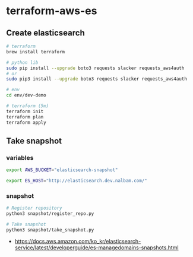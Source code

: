 # terraform-aws-es

## Create elasticsearch

```bash
# terraform
brew install terraform

# python lib
sudo pip install --upgrade boto3 requests slacker requests_aws4auth
# or
sudo pip3 install --upgrade boto3 requests slacker requests_aws4auth

# env
cd env/dev-demo

# terraform (5m)
terraform init
terraform plan
terraform apply
```

## Take snapshot

### variables

```bash
export AWS_BUCKET="elasticsearch-snapshot"

export ES_HOST="http://elasticsearch.dev.nalbam.com/"
```

### snapshot

```bash
# Register repository
python3 snapshot/register_repo.py

# Take snapshot
python3 snapshot/take_snapshot.py


```

* <https://docs.aws.amazon.com/ko_kr/elasticsearch-service/latest/developerguide/es-managedomains-snapshots.html>
